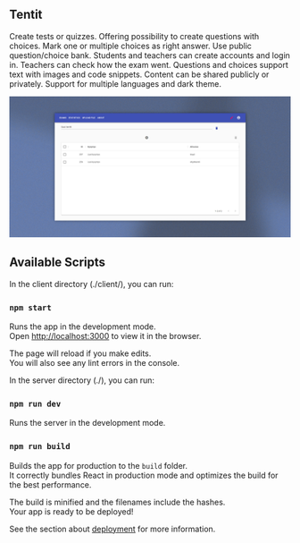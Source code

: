 ## Tentit
Create tests or quizzes. Offering possibility to create questions with choices. Mark one or multiple choices as right answer. Use public question/choice bank. Students and teachers can create accounts and login in. Teachers can check how the exam went. Questions and choices support text with images and code snippets. Content can be shared publicly or privately. Support for multiple languages and dark theme.

![Tentit software](https://github.com/laineantti/Tentit/blob/master/cover.png?raw=true)

## Available Scripts

In the client directory (./client/), you can run:

### `npm start`

Runs the app in the development mode.\
Open [http://localhost:3000](http://localhost:3000) to view it in the browser.

The page will reload if you make edits.\
You will also see any lint errors in the console.

In the server directory (./), you can run:

### `npm run dev`

Runs the server in the development mode.

### `npm run build`

Builds the app for production to the `build` folder.\
It correctly bundles React in production mode and optimizes the build for the best performance.

The build is minified and the filenames include the hashes.\
Your app is ready to be deployed!

See the section about [deployment](https://facebook.github.io/create-react-app/docs/deployment) for more information.